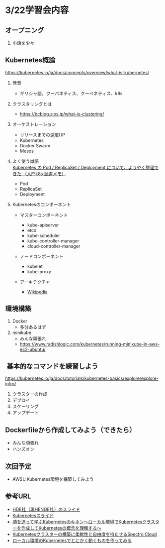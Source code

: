 # 3/22学習会内容

## オープニング
1. 小話を少々

## Kubernetes概論
https://kubernetes.io/ja/docs/concepts/overview/what-is-kubernetes/
1. 発音
    + ギリシャ語。クーバネティス、クーべネティス、k8s

2. クラスタリングとは
    + https://bcblog.sios.jp/what-is-clustering/


3. オーケストレーション
    + リリースまでの速度UP
    + Kubernetes
    + Docker Swarm
    + Mesos

3. よく使う単語  
[Kubernetes の Pod / ReplicaSet / Deployment について、ようやく整理できた （入門k8s 読書メモ）](https://blog.a-know.me/entry/2018/08/14/185324)
    + Pod
    + ReplicaSet
    + Deployment

4. Kubernetesのコンポーネント
    + マスターコンポーネント
        + kube-apiserver
        + etcd
        + kube-scheduler
        + kube-controller-manager
        + cloud-controller-manager

    + ノードコンポーネント
        + kubelet
        + kube-proxy

    + アーキテクチャ
        + [Wikipedia](https://ja.wikipedia.org/wiki/Kubernetes#/media/%E3%83%95%E3%82%A1%E3%82%A4%E3%83%AB:Kubernetes.png)


## 環境構築
1. Docker
    + 多分あるはず
2. minikube
    + みんな頑張れ
    + https://www.radishlogic.com/kubernetes/running-minikube-in-aws-ec2-ubuntu/

##  基本的なコマンドを練習しよう
https://kubernetes.io/ja/docs/tutorials/kubernetes-basics/explore/explore-intro/
1. クラスターの作成
2. デプロイ
3. スケーリング
4. アップデート

## Dockerfileから作成してみよう（できたら）
+ みんな頑張れ
+ ハンズオン

## 次回予定
+ AWSにKubernetes環境を構築してみよう

## 参考URL
+ [HDE社（現HENGE社）のスライド](https://www.slideshare.net/lestrrat/kubernetes-in-30-minutes-20170310)
+ [Kubernetesスライド](https://www.slideshare.net/ToruMakabe/kubernetes-120907020)
+ [順を追って学ぶKubernetesのキホン〜ローカル環境でKubernetesクラスターを作成してKubernetesの概念を理解する〜](https://qiita.com/baby-degu/items/ce26507bd954621d6dc5)
+ [Kubernetesクラスターの構築に柔軟性と自由度を持たせるSpectro Cloud](https://jp.techcrunch.com/2020/03/18/2020-03-17-spectro-cloud-launches-with-7-5m-investment-to-help-developers-build-kubernetes-clusters-their-way/)
+ [ローカル環境のKubernetesでとにかく動くものを作ってみる](https://qiita.com/omukaik/items/c81fc56edc984aa23202)